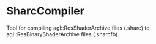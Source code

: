 # SharcCompiler
Tool for compiling agl::ResShaderArchive files (.sharc) to agl::ResBinaryShaderArchive files (.sharcfb).
